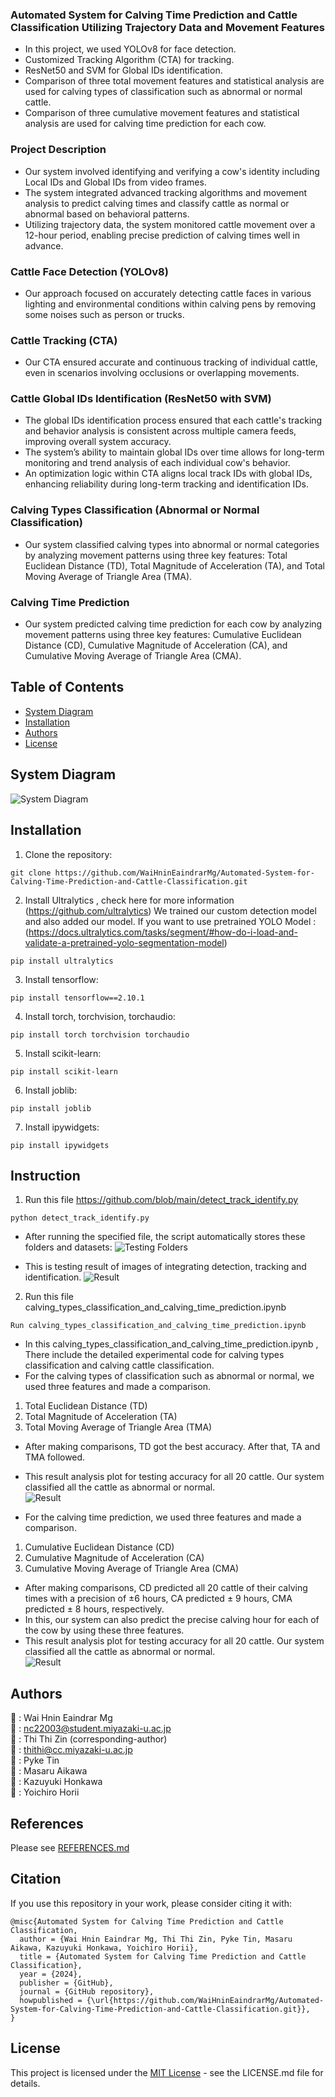 ### Automated System for Calving Time Prediction and Cattle Classification Utilizing Trajectory Data and Movement Features

* In this project, we used YOLOv8 for face detection.<br> 
* Customized Tracking Algorithm (CTA) for tracking.<br> 
* ResNet50 and SVM for Global IDs identification. <br> 
* Comparison of three total movement features and statistical analysis are used for calving types of classification such as abnormal or normal cattle. <br> 
* Comparison of three cumulative movement features and statistical analysis are used for calving time prediction for each cow. <br> 

### Project Description
* Our system involved identifying and verifying a cow's identity including Local IDs and Global IDs from video frames.<br> 
* The system integrated advanced tracking algorithms and movement analysis to predict calving times and classify cattle as normal or abnormal based on behavioral patterns.<br> 
* Utilizing trajectory data, the system monitored cattle movement over a 12-hour period, enabling precise prediction of calving times well in advance.<br> 

### Cattle Face Detection (YOLOv8)
* Our approach focused on accurately detecting cattle faces in various lighting and environmental conditions within calving pens by removing some noises such as person or trucks.<br>

### Cattle Tracking (CTA)
* Our CTA ensured accurate and continuous tracking of individual cattle, even in scenarios involving occlusions or overlapping movements.<br>

### Cattle Global IDs Identification (ResNet50 with SVM)

* The global IDs identification process ensured that each cattle's tracking and behavior analysis is consistent across multiple camera feeds, improving overall system accuracy. <br> 
* The system’s ability to maintain global IDs over time allows for long-term monitoring and trend analysis of each individual cow's behavior.<br> 
* An optimization logic within CTA aligns local track IDs with global IDs, enhancing reliability during long-term tracking and identification IDs.<br> 

### Calving Types Classification (Abnormal or Normal Classification)
* Our system classified calving types into abnormal or normal categories by analyzing movement patterns using three key features: Total Euclidean Distance (TD), Total Magnitude of Acceleration (TA), and Total Moving Average of Triangle Area (TMA).

### Calving Time Prediction
* Our system predicted calving time prediction for each cow by analyzing movement patterns using three key features: Cumulative Euclidean Distance (CD), Cumulative Magnitude of Acceleration (CA), and Cumulative Moving Average of Triangle Area (CMA).

## Table of Contents
- [System Diagram](#system-diagram)
- [Installation](#installation)
- [Authors](#authors)
- [License](#license)

## System Diagram
![System Diagram](https://github.com/WaiHninEaindrarMg/Automated-System-for-Calving-Time-Prediction-and-Cattle-Classification/blob/main/results/overview.png)

## Installation
1. Clone the repository:
```
git clone https://github.com/WaiHninEaindrarMg/Automated-System-for-Calving-Time-Prediction-and-Cattle-Classification.git
```

2. Install Ultralytics , check here for more information (https://github.com/ultralytics)
We trained our custom detection model and also added our model. If you want to use pretrained YOLO Model : (https://docs.ultralytics.com/tasks/segment/#how-do-i-load-and-validate-a-pretrained-yolo-segmentation-model)
```
pip install ultralytics
```

3. Install tensorflow:
```
pip install tensorflow==2.10.1
```

4. Install torch, torchvision, torchaudio:
```
pip install torch torchvision torchaudio
```

5. Install scikit-learn:
```
pip install scikit-learn
```

6. Install joblib:
```
pip install joblib
```

7. Install ipywidgets:
```
pip install ipywidgets
```

## Instruction
1. Run this file https://github.com/blob/main/detect_track_identify.py
```
python detect_track_identify.py
```
* After running the specified file, the script automatically stores these folders and datasets:
![Testing Folders](https://github.com/WaiHninEaindrarMg/Automated-System-for-Calving-Time-Prediction-and-Cattle-Classification/blob/main/results/testing_folders.png)

* This is testing result of images of integrating detection, tracking and identification.
![Result](https://github.com/WaiHninEaindrarMg/Automated-System-for-Calving-Time-Prediction-and-Cattle-Classification/blob/main/results/testing_results.gif)


2. Run this file calving_types_classification_and_calving_time_prediction.ipynb
```
Run calving_types_classification_and_calving_time_prediction.ipynb
```
* In this calving_types_classification_and_calving_time_prediction.ipynb , There include the detailed experimental code for calving types classification and calving cattle classification. <br>
* For the calving types of classification such as abnormal or normal, we used three features and made a comparison.<br>
1. Total Euclidean Distance (TD)<br>
2. Total Magnitude of Acceleration (TA)<br>
3. Total Moving Average of Triangle Area (TMA)<br>
* After making comparisons, TD got the best accuracy. After that, TA and TMA followed. <br>
* This result analysis plot for testing accuracy for all 20 cattle. Our system classified all the cattle as abnormal or normal.<br>
![Result](https://github.com/WaiHninEaindrarMg/Automated-System-for-Calving-Time-Prediction-and-Cattle-Classification/blob/main/results/cattle_classification.gif)<br>


* For the calving time prediction, we used three features and made a comparison.<br>
1. Cumulative Euclidean Distance (CD)<br>
2. Cumulative Magnitude of Acceleration (CA)<br>
3. Cumulative Moving Average of Triangle Area (CMA)<br>
* After making comparisons, CD predicted all 20 cattle of their calving times with a precision of ±6 hours,  CA predicted ± 9 hours,  CMA predicted ± 8  hours, respectively. <br>
* In this, our system can also predict the precise calving hour for each of the cow by using these three features. <br>
* This result analysis plot for testing accuracy for all 20 cattle. Our system classified all the cattle as abnormal or normal.<br>
![Result](https://github.com/WaiHninEaindrarMg/Automated-System-for-Calving-Time-Prediction-and-Cattle-Classification/blob/main/results/calving_time_prediction.gif)<br>


##
## Authors
👤 : Wai Hnin Eaindrar Mg  <br> 
📧 : [nc22003@student.miyazaki-u.ac.jp](mailto:nc22003@student.miyazaki-u.ac.jp) <br> 
👤 : Thi Thi Zin (corresponding-author)<br> 
📧 : [thithi@cc.miyazaki-u.ac.jp](mailto:thithi@cc.miyazaki-u.ac.jp) <br> 
👤 : Pyke Tin <br> 
👤 : Masaru Aikawa <br> 
👤 : Kazuyuki Honkawa  <br> 
👤 : Yoichiro Horii <br> 

## References
Please see [REFERENCES.md](https://github.com/WaiHninEaindrarMg/Automated-System-for-Calving-Time-Prediction-and-Cattle-Classification/blob/main/REFERENCE.md)

## Citation

If you use this repository in your work, please consider citing it with:
```
@misc{Automated System for Calving Time Prediction and Cattle Classification,
  author = {Wai Hnin Eaindrar Mg, Thi Thi Zin, Pyke Tin, Masaru Aikawa, Kazuyuki Honkawa, Yoichiro Horii},
  title = {Automated System for Calving Time Prediction and Cattle Classification},
  year = {2024},
  publisher = {GitHub},
  journal = {GitHub repository},
  howpublished = {\url{https://github.com/WaiHninEaindrarMg/Automated-System-for-Calving-Time-Prediction-and-Cattle-Classification.git}},
}
```

## License
This project is licensed under the [MIT License](LICENSE.md) - see the LICENSE.md file for details.

